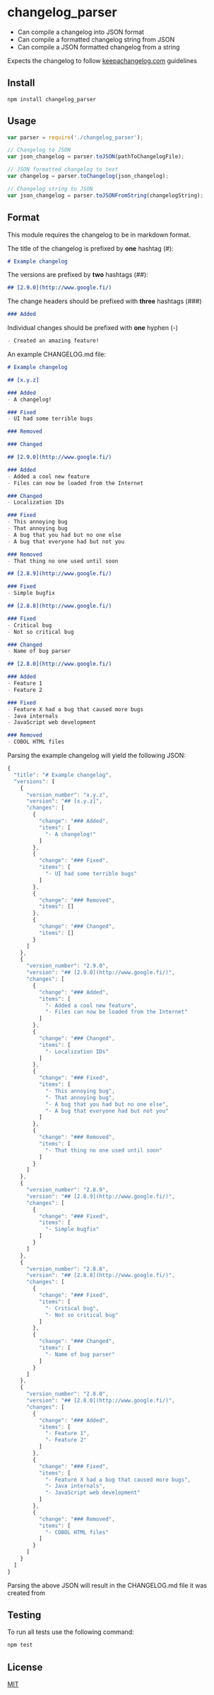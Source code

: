 # changelog_parser

- Can compile a changelog into JSON format 
- Can compile a formatted changelog string from JSON
- Can compile a JSON formatted changelog from a string

Expects the changelog to follow [keepachangelog.com](http://keepachangelog.com/) guidelines

## Install

```
npm install changelog_parser
```

## Usage

```js
var parser = require('./changelog_parser');

// Changelog to JSON
var json_changelog = parser.toJSON(pathToChangelogFile);

// JSON formatted changelog to text
var changelog = parser.toChangelog(json_changelog);

// Changelog string to JSON
var json_changelog = parser.toJSONFromString(changelogString);
```

## Format

This module requires the changelog to be in markdown format.

The title of the changelog is prefixed by **one** hashtag (#):
```md
# Example changelog
```

The versions are prefixed by **two** hashtags (##):
```md
## [2.9.0](http://www.google.fi/)
```

The change headers should be prefixed with **three** hashtags (###)
```md
### Added
```

Individual changes should be prefixed with **one** hyphen (-)
```md
- Created an amazing feature!
```

An example CHANGELOG.md file:

```md
# Example changelog

## [x.y.z]

### Added
- A changelog!

### Fixed
- UI had some terrible bugs

### Removed

### Changed

## [2.9.0](http://www.google.fi/)

### Added
- Added a cool new feature
- Files can now be loaded from the Internet

### Changed
- Localization IDs

### Fixed
- This annoying bug
- That annoying bug
- A bug that you had but no one else
- A bug that everyone had but not you

### Removed
- That thing no one used until soon

## [2.8.9](http://www.google.fi/)

### Fixed
- Simple bugfix

## [2.8.8](http://www.google.fi/)

### Fixed
- Critical bug
- Not so critical bug

### Changed
- Name of bug parser

## [2.8.0](http://www.google.fi/)

### Added
- Feature 1
- Feature 2

### Fixed
- Feature X had a bug that caused more bugs
- Java internals
- JavaScript web development

### Removed
- COBOL HTML files

```

Parsing the example changelog will yield the following JSON:

```js
{
  "title": "# Example changelog",
  "versions": [
    {
      "version_number": "x.y.z",
      "version": "## [x.y.z]",
      "changes": [
        {
          "change": "### Added",
          "items": [
            "- A changelog!"
          ]
        },
        {
          "change": "### Fixed",
          "items": [
            "- UI had some terrible bugs"
          ]
        },
        {
          "change": "### Removed",
          "items": []
        },
        {
          "change": "### Changed",
          "items": []
        }
      ]
    },
    {
      "version_number": "2.9.0",
      "version": "## [2.9.0](http://www.google.fi/)",
      "changes": [
        {
          "change": "### Added",
          "items": [
            "- Added a cool new feature",
            "- Files can now be loaded from the Internet"
          ]
        },
        {
          "change": "### Changed",
          "items": [
            "- Localization IDs"
          ]
        },
        {
          "change": "### Fixed",
          "items": [
            "- This annoying bug",
            "- That annoying bug",
            "- A bug that you had but no one else",
            "- A bug that everyone had but not you"
          ]
        },
        {
          "change": "### Removed",
          "items": [
            "- That thing no one used until soon"
          ]
        }
      ]
    },
    {
      "version_number": "2.8.9",
      "version": "## [2.8.9](http://www.google.fi/)",
      "changes": [
        {
          "change": "### Fixed",
          "items": [
            "- Simple bugfix"
          ]
        }
      ]
    },
    {
      "version_number": "2.8.8",
      "version": "## [2.8.8](http://www.google.fi/)",
      "changes": [
        {
          "change": "### Fixed",
          "items": [
            "- Critical bug",
            "- Not so critical bug"
          ]
        },
        {
          "change": "### Changed",
          "items": [
            "- Name of bug parser"
          ]
        }
      ]
    },
    {
      "version_number": "2.8.0",
      "version": "## [2.8.0](http://www.google.fi/)",
      "changes": [
        {
          "change": "### Added",
          "items": [
            "- Feature 1",
            "- Feature 2"
          ]
        },
        {
          "change": "### Fixed",
          "items": [
            "- Feature X had a bug that caused more bugs",
            "- Java internals",
            "- JavaScript web development"
          ]
        },
        {
          "change": "### Removed",
          "items": [
            "- COBOL HTML files"
          ]
        }
      ]
    }
  ]
}

```
Parsing the above JSON will result in the CHANGELOG.md file it was created from

## Testing

To run all tests use the following command:

```js
npm test
```
## License

[MIT](LICENSE.md)